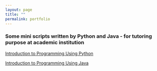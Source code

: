 ```yaml
---
layout: page
title: ""
permalink: portfolio
---
```

### Some mini scripts written by Python and Java - for tutoring purpose at academic institution

[Introduction to Programming Using Python](https://github.com/lytranp/Tutoring-PythonIntroduction)

[Introduction to Programming Using Java](https://github.com/lytranp/Tutoring-JavaIntroduction)

